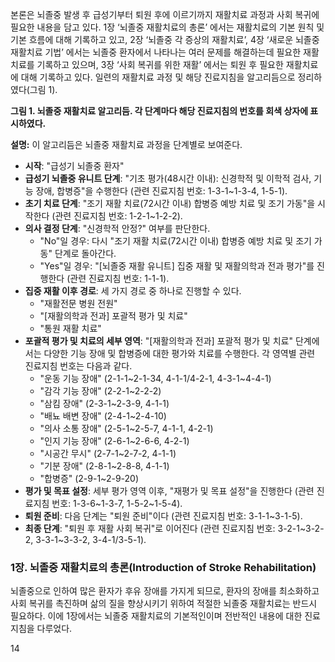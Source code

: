 본론은 뇌졸중 발생 후 급성기부터 퇴원 후에 이르기까지 재활치료 과정과 사회 복귀에 필요한 내용을 담고 있다. 1장 ‘뇌졸중 재활치료의 총론’ 에서는 재활치료의 기본 원칙 및 기본 흐름에 대해 기록하고 있고, 2장 ‘뇌졸중 각 증상의 재활치료’, 4장 ‘새로운 뇌졸중 재활치료 기법’ 에서는 뇌졸중 환자에서 나타나는 여러 문제를 해결하는데 필요한 재활치료를 기록하고 있으며, 3장 ‘사회 복귀를 위한 재활’ 에서는 퇴원 후 필요한 재활치료에 대해 기록하고 있다. 일련의 재활치료 과정 및 해당 진료지침을 알고리듬으로 정리하였다(그림 1).

**그림 1. 뇌졸중 재활치료 알고리듬. 각 단계마다 해당 진료지침의 번호를 회색 상자에 표시하였다.**

**설명:** 이 알고리듬은 뇌졸중 재활치료 과정을 단계별로 보여준다.

*   **시작**: "급성기 뇌졸중 환자"
*   **급성기 뇌졸중 유니트 단계**: "기초 평가(48시간 이내): 신경학적 및 이학적 검사, 기능 장애, 합병증"을 수행한다 (관련 진료지침 번호: 1-3-1~1-3-4, 1-5-1).
*   **초기 치료 단계**: "조기 재활 치료(72시간 이내) 합병증 예방 치료 및 조기 가동"을 시작한다 (관련 진료지침 번호: 1-2-1~1-2-2).
*   **의사 결정 단계**: "신경학적 안정?" 여부를 판단한다.
    *   "No"일 경우: 다시 "조기 재활 치료(72시간 이내) 합병증 예방 치료 및 조기 가동" 단계로 돌아간다.
    *   "Yes"일 경우: "[뇌졸중 재활 유니트] 집중 재활 및 재활의학과 전과 평가"를 진행한다 (관련 진료지침 번호: 1-1-1).
*   **집중 재활 이후 경로**: 세 가지 경로 중 하나로 진행할 수 있다.
    *   "재활전문 병원 전원"
    *   "[재활의학과 전과] 포괄적 평가 및 치료"
    *   "통원 재활 치료"
*   **포괄적 평가 및 치료의 세부 영역**: "[재활의학과 전과] 포괄적 평가 및 치료" 단계에서는 다양한 기능 장애 및 합병증에 대한 평가와 치료를 수행한다. 각 영역별 관련 진료지침 번호는 다음과 같다.
    *   "운동 기능 장애" (2-1-1~2-1-34, 4-1-1/4-2-1, 4-3-1~4-4-1)
    *   "감각 기능 장애" (2-2-1~2-2-2)
    *   "삼킴 장애" (2-3-1~2-3-9, 4-1-1)
    *   "배뇨 배변 장애" (2-4-1~2-4-10)
    *   "의사 소통 장애" (2-5-1~2-5-7, 4-1-1, 4-2-1)
    *   "인지 기능 장애" (2-6-1~2-6-6, 4-2-1)
    *   "시공간 무시" (2-7-1~2-7-2, 4-1-1)
    *   "기분 장애" (2-8-1~2-8-8, 4-1-1)
    *   "합병증" (2-9-1~2-9-20)
*   **평가 및 목표 설정**: 세부 평가 영역 이후, "재평가 및 목표 설정"을 진행한다 (관련 진료지침 번호: 1-3-6~1-3-7, 1-5-2~1-5-4).
*   **퇴원 준비**: 다음 단계는 "퇴원 준비"이다 (관련 진료지침 번호: 3-1-1~3-1-5).
*   **최종 단계**: "퇴원 후 재활 사회 복귀"로 이어진다 (관련 진료지침 번호: 3-2-1~3-2-2, 3-3-1~3-3-2, 3-4-1/3-5-1).

### 1장. 뇌졸중 재활치료의 총론(Introduction of Stroke Rehabilitation)

뇌졸중으로 인하여 많은 환자가 후유 장애를 가지게 되므로, 환자의 장애를 최소화하고 사회 복귀를 촉진하며 삶의 질을 향상시키기 위하여 적절한 뇌졸중 재활치료는 반드시 필요하다. 이에 1장에서는 뇌졸중 재활치료의 기본적인이며 전반적인 내용에 대한 진료 지침을 다루었다.

<PAGE>14